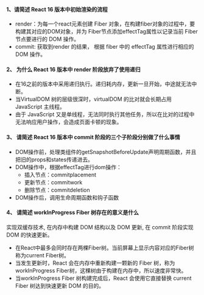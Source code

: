 ####  1、请简述 React 16 版本中初始渲染的流程

- render：为每一个react元素创建 Fiber 对象，在构建fiber对象的过程中，要构建其对应的DOM对象，并为 Fiber节点添加effectTag属性以记录当前 Fiber 节点要进行的 DOM 操作。
- commit: 获取到render 的结果， 根据 fiber 中的 effectTag 属性进行相应的 DOM 操作。

#### 2、 为什么 React 16 版本中 render 阶段放弃了使用递归
- 在16之前的版本中采用递归执行。递归耗内存，更新一旦开始，中途就无法中断。
- 当VirtualDOM 树的层级很深时，virtualDOM 的比对就会长期占用 JavaScript 主线程。
- 由于 JavaScript 又是单线程，无法同时执行其他任务，所以在比对的过程中无法响应用户操作，会造成页面卡顿的现象。

#### 3、 请简述 React 16 版本中 commit 阶段的三个子阶段分别做了什么事情
- DOM操作前，处理类组件的getSnapshotBeforeUpdate声明周期函数，并且把旧的props和states传递进去。
- DOM操作中，根据effectTag进行dom操作：
    - 插入节点：commitplacement
    - 更新节点：commitwork
    - 删除节点：commitdeletion
- DOM操作后，调用生命周期函数和钩子函数
#### 4、 请简述 workInProgress Fiber 树存在的意义是什么
实现双缓存技术, 在内存中构建 DOM 结构以及 DOM 更新, 在 commit 阶段实现 DOM 的快速更新。


- 在React中最多会同时存在两棵Fiber树。当前屏幕上显示内容对应的Fiber树称为current Fiber树。
- 当发生更新时，React 会在内存中重新构建一颗新的 Fiber 树，称为workInProgress Fiber树，这棵树由于构建在内存中，所以速度非常快。
- 当workInProgress Fiber 树构建完成后，React 会使用它直接替换 current Fiber 树达到快速更新 DOM 的目的。
